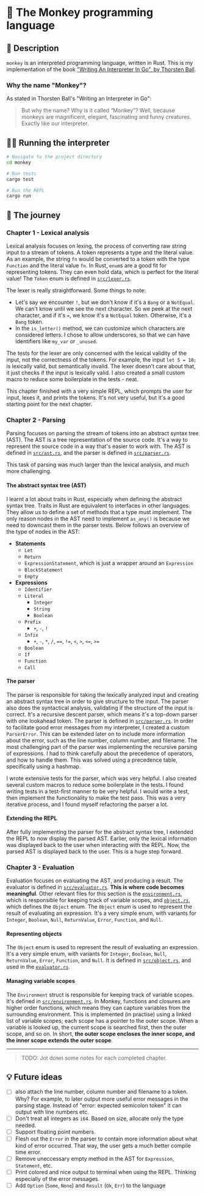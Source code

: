 # 🐒 The Monkey programming language

## 📝 Description

`monkey` is an interpreted programming language, written in Rust. This is my implementation of the book ["Writing An Interpreter In Go", by Thorsten Ball](https://edu.anarcho-copy.org/Programming%20Languages/Go/writing%20an%20INTERPRETER%20in%20go.pdf).

### Why the name "Monkey"?

As stated in Thorsten Ball's "Writing an Interpreter in Go":

> But why the name? Why is it called “Monkey”? Well, because monkeys are magnificent, elegant, fascinating and funny creatures. Exactly like our interpreter.

## 👨‍💻 Running the interpreter

```sh
# Navigate to the project directory
cd monkey

# Run tests
cargo test

# Run the REPL
cargo run
```

## 🚀 The journey

### Chapter 1 - Lexical analysis

Lexical analysis focuses on lexing, the process of converting raw string input to a stream of tokens. A token represents a type and the literal value. As an example, the string `fn` would be converted to a token with the type `Function` and the literal value `fn`. In Rust, `enum`s are a good fit for representing tokens. They can even hold data, which is perfect for the literal value! The `Token` enum is defined in [`src/lexer.rs`](/src/lexer.rs).

The lexer is really straightforward. Some things to note:

- Let's say we encounter `!`, but we don't know if it's a `Bang` or a `NotEqual`. We can't know until we see the next character. So we peek at the next character, and if it's `=`, we know it's a `NotEqual` token. Otherwise, it's a `Bang` token.
- In the `is_letter()` method, we can customize which characters are considered letters. I chose to allow underscores, so that we can have identifiers like `my_var` or `_unused`.

The tests for the lexer are only concerned with the lexical validity of the input, not the correctness of the tokens. For example, the input `let 5 = 10;` is lexically valid, but semantically invalid. The lexer doesn't care about that, it just checks if the input is lexically valid. I also created a small custom macro to reduce some boilerplate in the tests - neat.

This chapter finished with a very simple REPL, which prompts the user for input, lexes it, and prints the tokens. It's not very useful, but it's a good starting point for the next chapter.

### Chapter 2 - Parsing

Parsing focuses on parsing the stream of tokens into an abstract syntax tree (AST). The AST is a tree representation of the source code. It's a way to represent the source code in a way that's easier to work with. The AST is defined in [`src/ast.rs`](/src/ast.rs), and the parser is defined in [`src/parser.rs`](/src/parser.rs).

This task of parsing was much larger than the lexical analysis, and much more challenging.

#### The abstract syntax tree (AST)

I learnt a lot about traits in Rust, especially when defining the abstract syntax tree. Traits in Rust are equivalent to interfaces in other languages. They allow us to define a set of methods that a type must implement. The only reason nodes in the AST need to implement `as_any()` is because we need to downcast them in the parser tests. Below follows an overview of the type of nodes in the AST:

- **Statements**
  - `Let`
  - `Return`
  - `ExpressionStatement`, which is just a wrapper around an `Expression`
  - `BlockStatement`
  - `Empty`
- **Expressions**
  - `Identifier`
  - `Literal`
    - `Integer`
    - `String`
    - `Boolean`
  - `Prefix`
    - `+`, `-`, `!`
  - `Infix`
    - `+`, `-`, `*`, `/`, `==`, `!=`, `<`, `>`, `<=`, `>=`
  - `Boolean`
  - `If`
  - `Function`
  - `Call`

#### The parser

The parser is responsible for taking the lexically analyzed input and creating an abstract syntax tree in order to give structure to the input. The parser also does the syntactical analysis, validating if the structure of the input is correct. It's a recursive descent parser, which means it's a top-down parser with one lookahead token. The parser is defined in [`src/parser.rs`](/src/parser.rs). In order to facilitate good error messages from my interpreter, I created a custom `ParserError`. This can be extended later on to include more information about the error, such as the line number, column number, and filename. The most challenging part of the parser was implementing the recursive parsing of expressions. I had to think carefully about the precedence of operators, and how to handle them. This was solved using a precedence table, specifically using a hashmap.

I wrote extensive tests for the parser, which was very helpful. I also created several custom macros to reduce some boilerplate in the tests. I found writing tests in a test-first manner to be very helpful. I would write a test, then implement the functionality to make the test pass. This was a very iterative process, and I found myself refactoring the parser a lot.

#### Extending the REPL

After fully implementing the parser for the abstract syntax tree, I extended the REPL to now display the parsed AST. Earlier, only the lexical information was displayed back to the user when interacting with the REPL. Now, the parsed AST is displayed back to the user. This is a huge step forward.

### Chapter 3 - Evaluation

Evaluation focuses on evaluating the AST, and producing a result. The evaluator is defined in [`src/evaluator.rs`](/src/evaluator.rs). **This is where code becomes meaningful**. Other relevant files for this section is the [`environment.rs`](/src/environment.rs), which is responsible for keeping track of variable scopes, and [`object.rs`](/src/object.rs), which defines the `Object` enum. The `Object` enum is used to represent the result of evaluating an expression. It's a very simple enum, with variants for `Integer`, `Boolean`, `Null`, `ReturnValue`, `Error`, `Function`, and `Null`.

#### Representing objects

The `Object` enum is used to represent the result of evaluating an expression. It's a very simple enum, with variants for `Integer`, `Boolean`, `Null`, `ReturnValue`, `Error`, `Function`, and `Null`. It is defined in [`src/object.rs`](/src/object.rs), and used in the [`evaluator.rs`](/src/evaluator.rs).

#### Managing variable scopes

The `Environment` struct is responsible for keeping track of variable scopes. It's defined in [`src/environment.rs`](/src/environment.rs). In Monkey, functions and closures are higher order functions, which means they can capture variables from the surrounding environment. This is implemented (in practise) using a linked list of variable scopes; each scope has a pointer to the outer scope. When a variable is looked up, the current scope is searched first, then the outer scope, and so on. In short, **the outer scope encloses the inner scope, and the inner scope extends the outer scope**.

---

> TODO: Jot down some notes for each completed chapter.

## 💡 Future ideas

- [ ] also attach the line number, column number and filename to a token. Why? For example, to later output more useful error messages in the parsing stage. Instead of "error: expected semicolon token" it can output with line numbers etc.
- [ ] Don't treat all integers as `i64`. Based on size, allocate only the type needed.
- [ ] Support floating point numbers.
- [ ] Flesh out the `Error` in the parser to contain more information about what kind of error occurred. That way, the user gets a much better compile time error.
- [ ] Remove uneccessary empty method in the AST for `Expression`, `Statement`, etc.
- [ ] Print colored and nice output to terminal when using the REPL. Thinking especially of the error messages.
- [ ] Add `Option` (`Some`, `None`) and `Result` (`Ok`, `Err`) to the language
